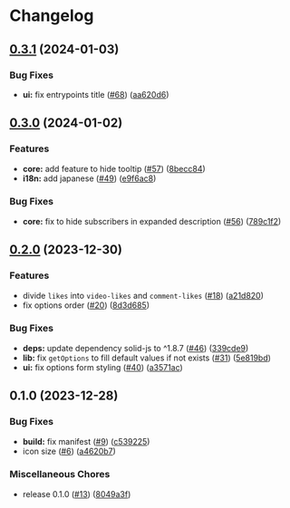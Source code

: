 # Changelog

## [0.3.1](https://github.com/noriapi/hide-youtube-numbers/compare/hide-youtube-numbers-v0.3.0...hide-youtube-numbers-v0.3.1) (2024-01-03)


### Bug Fixes

* **ui:** fix entrypoints title ([#68](https://github.com/noriapi/hide-youtube-numbers/issues/68)) ([aa620d6](https://github.com/noriapi/hide-youtube-numbers/commit/aa620d6c4fdb346c3cc31a5894f88ee0999725f4))

## [0.3.0](https://github.com/noriapi/hide-youtube-numbers/compare/hide-youtube-numbers-v0.2.0...hide-youtube-numbers-v0.3.0) (2024-01-02)


### Features

* **core:** add feature to hide tooltip ([#57](https://github.com/noriapi/hide-youtube-numbers/issues/57)) ([8becc84](https://github.com/noriapi/hide-youtube-numbers/commit/8becc8454f726bd26f0b6210ca04af39de990dd6))
* **i18n:** add japanese ([#49](https://github.com/noriapi/hide-youtube-numbers/issues/49)) ([e9f6ac8](https://github.com/noriapi/hide-youtube-numbers/commit/e9f6ac89fc5c91e04f8f0aa12414445e7f6833a1))


### Bug Fixes

* **core:** fix to hide subscribers in expanded description ([#56](https://github.com/noriapi/hide-youtube-numbers/issues/56)) ([789c1f2](https://github.com/noriapi/hide-youtube-numbers/commit/789c1f2bc983b7129e5819024662e62fdbaffe5d))

## [0.2.0](https://github.com/noriapi/hide-youtube-numbers/compare/hide-youtube-numbers-v0.1.0...hide-youtube-numbers-v0.2.0) (2023-12-30)


### Features

* divide `likes` into `video-likes` and `comment-likes` ([#18](https://github.com/noriapi/hide-youtube-numbers/issues/18)) ([a21d820](https://github.com/noriapi/hide-youtube-numbers/commit/a21d820c201925039a7186d418eee67c0c374e86))
* fix options order ([#20](https://github.com/noriapi/hide-youtube-numbers/issues/20)) ([8d3d685](https://github.com/noriapi/hide-youtube-numbers/commit/8d3d6855bbcd1cc82c902342e372746c579623db))


### Bug Fixes

* **deps:** update dependency solid-js to ^1.8.7 ([#46](https://github.com/noriapi/hide-youtube-numbers/issues/46)) ([339cde9](https://github.com/noriapi/hide-youtube-numbers/commit/339cde99f896da4d48c1374dc674b08978f4bcd8))
* **lib:** fix `getOptions` to fill default values if not exists ([#31](https://github.com/noriapi/hide-youtube-numbers/issues/31)) ([5e819bd](https://github.com/noriapi/hide-youtube-numbers/commit/5e819bd2cf92c55445e2ed669196c951bd3593e9))
* **ui:** fix options form styling ([#40](https://github.com/noriapi/hide-youtube-numbers/issues/40)) ([a3571ac](https://github.com/noriapi/hide-youtube-numbers/commit/a3571ac7eb036a66b4aebf7c54f4b60944d1446b))

## 0.1.0 (2023-12-28)


### Bug Fixes

* **build:** fix manifest ([#9](https://github.com/noriapi/hide-youtube-numbers/issues/9)) ([c539225](https://github.com/noriapi/hide-youtube-numbers/commit/c5392253db5bab850f7b8aa39da2dbde9de84f3a))
* icon size ([#6](https://github.com/noriapi/hide-youtube-numbers/issues/6)) ([a4620b7](https://github.com/noriapi/hide-youtube-numbers/commit/a4620b7424fa0322d1fe74ee21840ddda31f6df7))


### Miscellaneous Chores

* release 0.1.0 ([#13](https://github.com/noriapi/hide-youtube-numbers/issues/13)) ([8049a3f](https://github.com/noriapi/hide-youtube-numbers/commit/8049a3f491ff193374093592e44a1225104f24f9))
